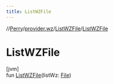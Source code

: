```yaml
---
title: ListWZFile
---
```

//[Perry](../../../index.html)/[provider.wz](../index.html)/[ListWZFile](index.html)/[ListWZFile](-list-w-z-file.html)



# ListWZFile



[jvm]\
fun [ListWZFile](-list-w-z-file.html)(listWz: [File](https://docs.oracle.com/javase/8/docs/api/java/io/File.html))




